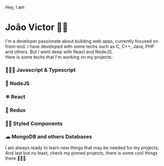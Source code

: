 Hey, I am
# João Victor 👋🏽

 I'm a developer passionate about building web apps, currently focused on front-end. I have developed with some techs such as C, C++, Java, PHP and others. But I went deep with React and NodeJS.\
 Here is some techs that I'm working on my projects:
### 👨🏽‍💻 Javascript & Typescript
### 🧐 NodeJS
### ⚛ React
### 🔳 Redux
### 💅🏻 Styled Components
### ☁ MongoDB and others Databases

 I am always ready to learn new things that may be needed for my projects. \
 And last but no least, check my pinned projects, there is some cool things there 🙋🏽‍♂️.
